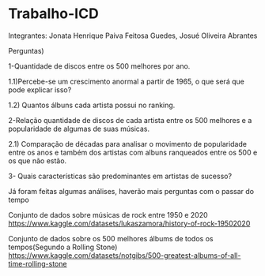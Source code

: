 # Trabalho-ICD
Integrantes:
Jonata Henrique Paiva Feitosa Guedes, Josué Oliveira Abrantes 

Perguntas)

1-Quantidade de discos entre os 500 melhores por ano.

1.1)Percebe-se um crescimento anormal a partir de 1965, o que será que pode explicar isso? 

1.2) Quantos álbuns cada artista possui no ranking.

2-Relação quantidade de discos de cada artista entre os 500 melhores e a popularidade de algumas de suas músicas.

2.1) Comparação de décadas para analisar o movimento de popularidade entre os anos e também dos artistas com albuns ranqueados entre os 500 e os que não estão.

3- Quais características são predominantes em artistas de sucesso? 


Já foram feitas algumas análises, haverão mais perguntas com o passar do tempo








Conjunto de dados sobre músicas de rock entre 1950 e 2020 https://www.kaggle.com/datasets/lukaszamora/history-of-rock-19502020


Conjunto de dados sobre os 500 melhores álbums de todos os tempos(Segundo a Rolling Stone) https://www.kaggle.com/datasets/notgibs/500-greatest-albums-of-all-time-rolling-stone
